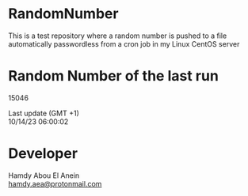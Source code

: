 # RandomNumber    
This is a test repository where a random number is pushed to a file automatically passwordless from a cron job in my Linux CentOS server    
# Random Number of the last run   
15046
      
Last update (GMT +1)    
10/14/23 06:00:02
# Developer    
Hamdy Abou El Anein   
hamdy.aea@protonmail.com
